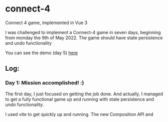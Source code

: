 # connect-4
Connect 4 game, implemented in Vue 3

I was challenged to implement a Connect-4 game in seven days, beginning from monday the 9th of May 2022.
The game should have state persistence and undo functionality

You can see the demo (day 5) [here](https://little-b.it/connect4/v1/)

## Log:

### Day 1: Mission accomplished! :)
The first day, I just focused on getting the job done.
And actually, I managed to get a fully functional game up and running with state persistence and *undo* functionality.

I used vite to get quickly up and running. The new Composition API and [<script setup>](https://vuejs.org/api/sfc-script-setup.html) was new to me, so I read up on it. Very nice additions to Vue! - I opted in! A project like this needs a global data model. I thought Vuex, but discovered [Pinia](https://pinia.vuejs.org/).

The implementation is very simple. The main data structure is an array of columns of cell states (0 = no disc, 1 = player 1 disc, etc). This is easily converted to a visual representation. Reactivity keeps it updated. The data structure also allows quickly accessing columns and cells, which is needed for determining if the game is won.
The method for determining if the game is won is to examine the discs next to the piece just played.

For state persistence, I simply used the "persist" feature of Pinia.
The *undo* functionality was implemented by maintaining a history of moves. Ie [4,2] would mean that the first disc was placed in column 4 and the second was placed in column 2. Removing a disc translates into popping the column index from history and removing the disc on the top of that row.

### Day 2: Quality
Having a working game allowed me to turn to the quality. Quality of code and quality of the UI

*Code quality*
First thing I wanted was to do was switch to TypeScript. There are [plenty of good reasons to use Typescript](https://serokell.io/blog/why-typescript). So why didn't I start out with TypeScript? Well, I hadn't used it before, and wanted the piece of mind of having the job done. With that out of the way already, there should be plenty of time to learn TypeScript. Actually, it was quite quick to learn and also pretty quick to implement. For testing, I went with [vite-plugin-checker](https://github.com/fi3ework/vite-plugin-checker), which performs the checks during development, which is nice.

Next, I turned to the coding style. I needed a brush-up of the recommendations and wanted to get it right early, to avoid needing to change stuff. After that, the code applies to [the official Vue style guide](https://vuejs.org/style-guide/)

Finally, I changed the CSS to SCSS. SCSS is more readable and easier to maintain.

*UI quality*
First of all, the game should be playable on small screens too. It didn't take too many media queries to make that happen.

Next, I wanted it to be playable on keyboard too. I implemented two ways to interact. Pressing a number key simply drops the disc in the corresponding slot. Using the right and left arrow keys, you can select a column and then press down arrow to drop it.

### Day 3: Game experience (animation and sound)
With job specification fulfilled and quality in place, I could now move on to improving the game experience.

*Drop animation*
First of all, it would be nice to see those discs drop. Actually, this would not only look good, but also make it easier to see what was just played.

The data-model chosen was however not suited for the drop animations. In the model, the discs are just states of cells, which means they cannot easily be tracked, should they move. To remedy this, I decided to argument the model with a `discs` array containing discs played. Each disc contains information on where it is (column and row) and who played it.

Another thing that needed changing in order to ease animation was the grid. Each cell was its own SVG. If discs are to move from cell to cell, they cannot be part of such a solution. I had the alternatives of either implementing the discs in another layer or merge the cells in the column. I chose the latter. In fact, I merged all the cells. Doing this prevents future problems if animations needs to cross column borders.

For the animation algorithm, I found [dynamics.js](http://dynamicsjs.com/), which produces physics-based animations. For some reason it errored when trying to animate SVG properties, but I found a workaround (which was to tell dynamics to animate a reactive property instead, watch it, and then update the SVG attribute)

*Undo animation*
With the drop animation in place, it wouldn't take much effort to create a similar effect when the discs are removed. I experimented a bit with the algorithms and went with a reversed gravity, which gives the impression that the disc is sucked up, which I found satisfying.

*Sound*
Sound is also part of the user experience. In the real world, things makes sounds, so to provide an authentic feeling, it would be nice with a little unintrusive bump when the discs are dropped. To back up the sucking-up effect, a suck-up sound would be in place.

These sounds could easily be recorded by myself. But they could probably also easily be found on the net. I googled up open source sound effect libraries and found a good bump sound by searching for "coin fall". It was harder to find a good suck-up sound, but after a while, I found a good quality sound called [Air Lock](https://freesound.org/people/VlatkoBlazek/sounds/185761/), which I imagined would work if played backwards. I reversed it and speeded it a bit up, and it became very close to what I had imagined.

### Day 4: Various improvements

*New functionality*
- Mute / unmute

*UI*
- Don't show game interactions when game is over
- Don't play sounds until user interacted with the page
- Shortcut for undo: Arrow Up

*Code quality*
- Refactored code for checking if user interacted with the page into a [composable](https://vuejs.org/guide/reusability/composables.html)
- Refactured code for hooking into keyboard event into using [useEventListener composable](https://vueuse.org/core/useEventListener/) from vueuse.org
- Refactured the workaround for using dynamics.js with SVG into a composable

### Day 5: Various improvements
*Code quality*
- Refactored audio play into a composable

*UI*
- Limit simultaneously suck-up sounds (it generated too much noise when all discs where sucked up simultaneously)
- Play a fanfare when the game is won
- Using naiveui for basic components

*Features*
- Let the players choose their colors
- Choose input method for players
- 3 player game (n player)
- The required connections to win can now be tweaked

Uploaded a demo

### Day 6-7: Weekend with family

## Ideas for improvements

*Code Quality*
- The logic in the model (GameStore.js) has grown too big. It needs refactoring.

*Features*
- Mark the winning connection (ie by blinking)
- Game settings: Board size
- Redo
- Save game
- Play against computer
- Watch a replay of the entire game
- Save the game as SVG animation
- Rule variation: [PopOut](https://en.wikipedia.org/wiki/Connect_Four)
- Rule variation: Cylinder-Infinite Connect-Four
- Rule variation: [Power up](https://en.wikipedia.org/wiki/Connect_Four)
- Pan through history
- Optionally only allow the player to undo his own moves

*Performance*
- [Compile without options api](https://github.com/vuejs/core/tree/main/packages/vue#bundler-build-feature-flags)
